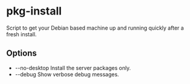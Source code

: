 pkg-install
===========

Script to get your Debian based machine up and running quickly after a fresh install.

Options
-------

* --no-desktop
	Install the server packages only.
* --debug
	Show verbose debug messages.
